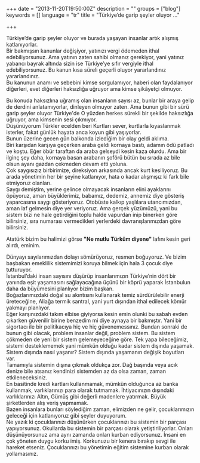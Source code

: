 +++
date = "2013-11-20T19:50:00Z"
description = ""
groups = ["blog"]
keywords = []
language = "tr"
title = "﻿Türkiye’de garip şeyler oluyor …"

+++

Türkiye’de garip şeyler oluyor ve burada yaşayan insanlar artık alışmış katlanıyorlar.  
Bir bakmışsın kanunlar değişiyor, yatınızı vergi ödemeden ithal edebiliyorsunuz. Ama yatının zaten sahibi olmanız gerekiyor, yani yatınız yabancı bayrak altında sizin ise Türkiye’ye sıfır vergiyle ithal edebiliyorsunuz. Bu kanun kısa süreli geçerli oluyor yararlandınız yararlandınız.  
Bu kanunun anamı ve sebebini kimse sorgulamıyor, haberi olan faydalanıyor diğerleri, evet diğerleri haksızlığa uğruyor ama kimse şikâyetçi olmuyor.  


Bu konuda haksızlına uğramış olan insanların sayısı az, bunlar bir araya gelip de derdini anlatamıyorlar, dinleyen olmuyor zaten. Ama bunun gibi bir sürü garip şeyler oluyor Türkiye'de O yüzden herkes sürekli bir şekilde haksızlığa uğruyor, ama kimsenin sesi çıkmıyor.  
Düşünüyorum Türkler ecelden beri Kurtları sever, kurtlarla kıyaslanmak isterler, fakat günlük hayata anca koyun gibi yaşıyorlar.  
Bunun üzerine gecen gün balkonda izlediğim bir olay geldi aklıma.  
Biri karşıdan karşıya geçerken araba geldi kornaya bastı, adamın ödü patladı ve koştu. Eğer öbür taraftan da araba gelseydi kesin kaza olurdu. Ama bir ilginç şey daha, kornaya basan arabanın şoförü bütün bu sırada az bile olsun ayanı gazdan çekmeden devam etti yoluna.  
Çok saygısızız birbirimize, direksiyon arkasında ancak kurt kesiliyoruz. Bu arada yönetimin her bir şeyine katlanıyor, hata o kadar alışmışız ki fark bile etmiyoruz olanları.  
Saygı demiştim, yerine gelince olmayacak insanların elini ayaklarını öpüyoruz, aman büyüklerimiz, babamız, dedemiz, annemiz diye gösteriş yaparcasına saygı gösteriyoruz. Otobüste kalkıp yaşlılara utancımızdan, aman laf gelmesin diye yer veriyoruz. Ama gerçek yüzümüzü, yani bu sistem bizi ne hale getirdiğini toplu halde vapurdan inip binerken göre bilirsiniz, sıra numarası vermedikleri yerlerdeki davranışlarımızdan göre bilirsiniz.  

Atatürk bizim bu halimizi görse __"Ne mutlu Türküm diyene"__ lafını kesin geri alırdı, eminim.

Dünyayı sayılarımızdan dolayı sömürüyoruz, resmen boğuyoruz. Ve bizim başbakan emeklilik sistemimizi koruya bilmek için hala 3 çocuk diye tutturuyor.  
İstanbul’daki insan sayısını düşürüp insanlarımızın Türkiye’nin dört bir yanında eşit yaşamasını sağlayacağına üçünü bir köprü yaparak İstanbulun daha da büyümesini planlıyor bizim başkan.  
Boğazlarımızdaki doğal su akıntısını kullanarak temiz sürdürülebilir enerji üreteceğine, Aliağa termik santral, yani yurt dışından ithal edilecek kömür yakmayı planlıyor.  
Eğer karşınızdaki takım elbise giyiyorsa kesin emin olunki bu sabah evden çıkarken güvenilir birine benzedim mi diye aynaya bir bakmıştır. Yani bir sigortacı ile bir politikacıya hiç ve hiç güvenemessınız. Bundan sonraki de bunun gibi olacak, problem insanlar değil, problem sistem. Bu sistem çökmeden de yeni bir sistem gelemeyeceğine göre. Tek yapa bileceğimiz, sistemi desteklememek yani mümkün olduğu kadar sistem dışında yaşamak.  
Sistem dışında nasıl yaşanır? 
Sistem dışında yaşamanın değişik boyutları var.  
Tamamıyla sistemin dışına çıkmak oldukça zor. Dağ başında veya acık denize bile atsanız kendinizi sistemden az da olsa zaman, zaman etkileneceksiniz.  
En basitinde kredi kartları kullanmamak, mümkün olduğunca az banka kullanmak, varlıklarınızı para olarak tutmamak. İhtiyacınızın dışındaki varlıklarınızı Altın, Gümüş gibi değerli madenlere yatırmak. Büyük şirketlerden alış veriş yapmamak.  
Bazen insanlara bunları söylediğim zaman, elimizden ne gelir, çocuklarımızın geleceği için katlanıyoruz gibi şeyler duyuyorum.  
Ne yazık ki çocuklarınızı düşünürken çocuklarınızı bu sistemin bir parçası yapıyorsunuz. Okullarda bu sistemin bir parçası olarak yetiştiriliyorlar. Onları düşünüyorsunuz ama aynı zamanda onları kurban ediyorsunuz. İnsani en çok yöneten duygu korku imiş. Korkunuzu bir kenera bırakıp sevgi ile hareket etseniz. Çocuklarınızı bu yönetimin eğitim sistemine kurban olarak yollamasınız.  
 
